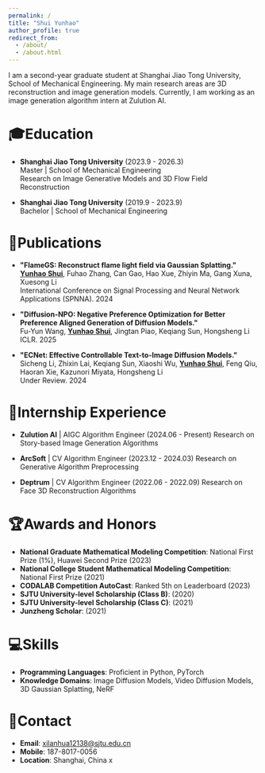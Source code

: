 ```yaml
---
permalink: /
title: "Shui Yunhao"
author_profile: true
redirect_from: 
  - /about/
  - /about.html
---
```


I am a second-year graduate student at Shanghai Jiao Tong University, School of Mechanical Engineering. My main research areas are 3D reconstruction and image generation models. Currently, I am working as an image generation algorithm intern at Zulution AI.

# 🎓Education

- **Shanghai Jiao Tong University** (2023.9 - 2026.3)  
  Master | School of Mechanical Engineering  
  Research on Image Generative Models and 3D Flow Field Reconstruction

- **Shanghai Jiao Tong University** (2019.9 - 2023.9)  
  Bachelor | School of Mechanical Engineering  

# 📖Publications

- **"FlameGS: Reconstruct flame light field via Gaussian Splatting."**  
  **<u>Yunhao Shui</u>**, Fuhao Zhang, Can Gao, Hao Xue, Zhiyin Ma, Gang Xuna, Xuesong Li  
  International Conference on Signal Processing and Neural Network Applications (SPNNA). 2024

- **"Diffusion-NPO: Negative Preference Optimization for Better Preference Aligned Generation of Diffusion Models."**  
  Fu-Yun Wang, **<u>Yunhao Shui</u>**, Jingtan Piao, Keqiang Sun, Hongsheng Li  
  ICLR. 2025

- **"ECNet: Effective Controllable Text-to-Image Diffusion Models."**  
  Sicheng Li, Zhixin Lai, Keqiang Sun, Xiaoshi Wu, **<u>Yunhao Shui</u>**, Feng Qiu, Haoran Xie, Kazunori Miyata, Hongsheng Li  
  Under Review. 2024

# 💼Internship Experience

- **Zulution AI** | AIGC Algorithm Engineer (2024.06 - Present)
  Research on Story-based Image Generation Algorithms

- **ArcSoft** | CV Algorithm Engineer (2023.12 - 2024.03)
  Research on Generative Algorithm Preprocessing

- **Deptrum** | CV Algorithm Engineer (2022.06 - 2022.09)
  Research on Face 3D Reconstruction Algorithms


# 🏆Awards and Honors

- **National Graduate Mathematical Modeling Competition**: National First Prize (1%), Huawei Second Prize (2023)
- **National College Student Mathematical Modeling Competition**: National First Prize (2021)
- **CODALAB Competition AutoCast**: Ranked 5th on Leaderboard (2023)
- **SJTU University-level Scholarship (Class B)**: (2020)
- **SJTU University-level Scholarship (Class C)**: (2021)
- **Junzheng Scholar**: (2021)

# 💻Skills

- **Programming Languages**: Proficient in Python, PyTorch
- **Knowledge Domains**: Image Diffusion Models, Video Diffusion Models, 3D Gaussian Splatting, NeRF

# 📧Contact

- **Email**: xilanhua12138@sjtu.edu.cn
- **Mobile**: 187-8017-0056
- **Location**: Shanghai, China
x